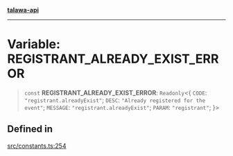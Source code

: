 [**talawa-api**](../../README.md)

***

# Variable: REGISTRANT\_ALREADY\_EXIST\_ERROR

> `const` **REGISTRANT\_ALREADY\_EXIST\_ERROR**: `Readonly`\<\{ `CODE`: `"registrant.alreadyExist"`; `DESC`: `"Already registered for the event"`; `MESSAGE`: `"registrant.alreadyExist"`; `PARAM`: `"registrant"`; \}\>

## Defined in

[src/constants.ts:254](https://github.com/Suyash878/talawa-api/blob/f376d03c37e9acd046e7cc983947432c95f74442/src/constants.ts#L254)
